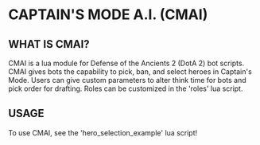 
#  **CAPTAIN'S MODE A.I. (CMAI)**

## WHAT IS CMAI?
CMAI is a lua module for Defense of the Ancients 2 (DotA 2) bot scripts. CMAI gives bots the capability to pick, ban, and select heroes in Captain's Mode.
Users can give custom parameters to alter think time for bots and pick order for drafting. Roles can be customized in the 'roles' lua script.

## USAGE
To use CMAI, see the 'hero_selection_example' lua script!
